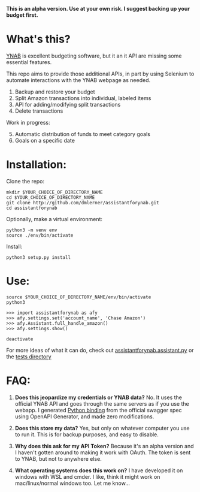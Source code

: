 **This is an alpha version. Use at your own risk. I suggest backing up your budget first.**
# What's this?
[YNAB](ynab.com) is excellent budgeting software, but it an it API are missing some essential features.

This repo aims to provide those additional APIs, in part by using Selenium to automate interactions with the YNAB webpage as needed.

1) Backup and restore your budget
2) Split Amazon transactions into individual, labeled items
3) API for adding/modifying split transactions
4) Delete transactions

Work in progress:

5) Automatic distribution of funds to meet category goals
6) Goals on a specific date



# Installation:
Clone the repo:
```
mkdir $YOUR_CHOICE_OF_DIRECTORY_NAME  
cd $YOUR_CHOICE_OF_DIRECTORY_NAME
git clone http://github.com/dmlerner/assistantforynab.git
cd assistantforynab
```

Optionally, make a virtual environment:
```
python3 -m venv env
source ./env/bin/activate
```
Install:
```
python3 setup.py install
```

# Use:

```
source $YOUR_CHOICE_OF_DIRECTORY_NAME/env/bin/activate
python3
```
```
>>> import assistantforynab as afy
>>> afy.settings.set('account_name', 'Chase Amazon')
>>> afy.Assistant.full_handle_amazon()
>>> afy.settings.show()
```
`deactivate`

For more ideas of what it can do, check out [assistantforynab.assistant.py](https://github.com/dmlerner/assistantforynab/blob/master/src/assistantforynab/assistant/assistant.py) or the [tests directory](https://github.com/dmlerner/assistantforynab/blob/master/tests)

# FAQ:

1. **Does this jeopardize my credentials or YNAB data?**
	No. It uses the official YNAB API and goes through the same servers as if you use the webapp. I generated [Python binding](https://github.com/dmlerner/ynab-api) from the official swagger spec using OpenAPI Generator, and made zero modifications. 
	
2. **Does this store my data?**
     Yes, but only on whatever computer you use to run it. This is for backup purposes, and easy to disable.
     
3. **Why does this ask for my API Token?** 
     Because it's an alpha version and I haven't gotten around to making it work with OAuth. The token is sent to YNAB, but not to anywhere else.
     
4. **What operating systems does this work on?**
     I have developed it on windows with WSL and cmder. I like, think it might work on mac/linux/normal windows too. Let me know...
